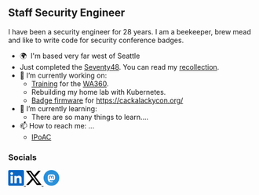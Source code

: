 Staff Security Engineer
-----------------------

I have been a security engineer for 28 years. I am a beekeeper, brew mead and like to write code for security conference badges.

- 🌍  I'm based very far west of Seattle
- Just completed the [Seventy48](https://seventy48.com/). You can read my [recollection](https://seventy48.pandatrax.org/race/seventy48/2025/06/08/seventy48.html).
- 🔭 I’m currently working on:
  -  [Training](https://seventy48.pandatrax.org/) for the [WA360](https://nwmaritime.org/nwmc-events/races-cruises/wa360/).
  -  Rebuilding my home lab with Kubernetes.
  -  [Badge firmware](https://github.com/lockfale/cackalackybadgyfirmware2025) for https://cackalackycon.org/
- 🌱 I’m currently learning:
  - There are so many things to learn....
- 📫 How to reach me: ...
  - [IPoAC](https://datatracker.ietf.org/doc/html/rfc2549)

### Socials

<p align="left">
<a href="https://www.linkedin.com/in/pandatrax" target="_blank" rel="noreferrer"> <picture> <source media="(prefers-color-scheme: dark)" srcset="https://raw.githubusercontent.com/pandatrax/pandatrax/main/icons/socials/linkedin-dark.svg" /> <source media="(prefers-color-scheme: light)" srcset="https://raw.githubusercontent.com/pandatrax/pandatrax/main/icons/socials/linkedin.svg" /> <img src="https://raw.githubusercontent.com/pandatrax/pandatrax/main/icons/socials/linkedin.svg" width="32" height="32" /> </picture> </a> 
<a href="https://www.x.com/pandatrax" target="_blank" rel="noreferrer"> <picture> <source media="(prefers-color-scheme: dark)" srcset="https://raw.githubusercontent.com/pandatrax/pandatrax/main/icons/socials/twitter-dark.svg" /> <source media="(prefers-color-scheme: light)" srcset="https://raw.githubusercontent.com/pandatrax/pandatrax/main/icons/socials/twitter.svg" /> <img src="https://raw.githubusercontent.com/pandatrax/pandatrax/main/icons/socials/twitter.svg" width="32" height="32" /> </picture> </a>
<a href="https://infosec.exchange/@pandatrax" target="_blank" rel="noreferrer"> <picture> <source media="(prefers-color-scheme: dark)" srcset="https://raw.githubusercontent.com/pandatrax/pandatrax/main/icons/socials/mastodon.svg" /> <source media="(prefers-color-scheme: light)" srcset="https://raw.githubusercontent.com/pandatrax/pandatrax/main/icons/socials/mastodon.svg" /> <img src="https://raw.githubusercontent.com/pandatrax/pandatrax/main/icons/socials/mastodon.svg" width="32" height="32" /> </picture> </a>
</p>
